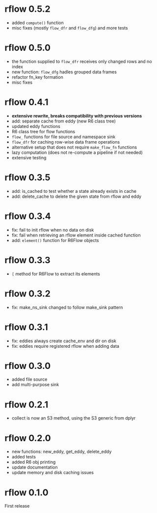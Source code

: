 # rflow 0.5.2

- added `compute()` function
- misc fixes (mostly `flow_dfr` and `flow_dfg`) and more tests


# rflow 0.5.0

- the function supplied to `flow_dfr` receives only changed rows and no index
- new function: `flow_dfg` hadles grouped data frames
- refactor fn_key formation
- misc fixes


# rflow 0.4.1

- **extensive rewrite, breaks compatibility with previous versions**
- add: separate cache from eddy (new R6 class tree)
- updated eddy functions
- R6 class tree for flow functions
- `flow_` functions for file source and namespace sink
- `flow_dfr` for caching row-wise data frame operations
- alternative setup that does not require `make_flow_fn` functions
- lazy computation (does not re-compute a pipeline if not needed)
- extensive testing


# rflow 0.3.5

- add: is_cached to test whether a state already exists in cache
- add: delete_cache to delete the given state from rflow and eddy


# rflow 0.3.4

- fix: fail to init rflow when no data on disk
- fix: fail when retrieving an rflow element inside cached function
- add: `element()` function for R6Flow objects


# rflow 0.3.3

- `[` method for R6Flow to extract its elements


# rflow 0.3.2

- fix: make_ns_sink changed to follow make_sink pattern


# rflow 0.3.1

- fix: eddies always create cache_env and dir on disk
- fix: eddies require registered rflow when adding data


# rflow 0.3.0

- added file source
- add multi-purpose sink


# rflow 0.2.1

- collect is now an S3 method, using the S3 generic from dplyr


# rflow 0.2.0

- new functions: new_eddy, get_eddy, delete_eddy
- added tests
- added R6 obj printing
- update documentation
- update memory and disk caching issues


# rflow 0.1.0

First release
